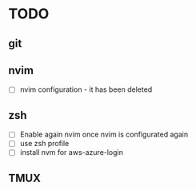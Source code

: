 # TODO

## git

## nvim

- [ ] nvim configuration - it has been deleted

## zsh

- [ ] Enable again nvim once nvim is configurated again
- [ ] use zsh profile
- [ ] install nvm for aws-azure-login

## TMUX
